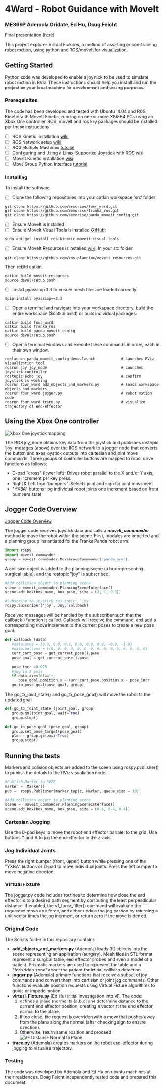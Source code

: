 # 4Ward - Robot Guidance with MoveIt #

### ME369P  Ademola Oridate, Ed Hu, Doug Feicht
Final presentation [(here)](https://docs.google.com/presentation/d/17Ukz5PC6BCps5GtElDTN0TVy6ZJnzbunL3J4pHO2W8U/edit?usp=sharing)

This project explores Virtual Fixtures, a method of assisting or constraining robot motion, using python and ROS/moveIt for visualization. 

## Getting Started
Python code was developed to enable a joystick to be used to simulate robot motion in RViz. 
These instructions should help you install and run the project on your local machine for development and testing purposes. 

### Prerequisites
The code has been developed and tested with Ubuntu 14.04 and ROS Kinetic with MoveIt Kinetic, running on one or more X86-64 PCs using an Xbox One controller. ROS, moveIt and ros key packages should be installed per these instructions

- [ ] ROS Kinetic installation [wiki](http://wiki.ros.org/kinetic/Installation/Ubuntu)
- [ ] ROS Network setup [wiki](http://wiki.ros.org/ROS/NetworkSetup)
- [ ] ROS Multiple Machines [tutorial](http://wiki.ros.org/ROS/Tutorials/MultipleMachines)
- [ ] Configuring and Using a Linux-Supported Joystick with ROS [wiki](http://wiki.ros.org/joy/Tutorials/ConfiguringALinuxJoystick)
- [ ] MoveIt Kinetic installation [wiki](http://docs.ros.org/kinetic/api/moveit_tutorials/html/doc/getting_started/getting_started.html)
- [ ] Move Group Python Interface [tutorial](http://docs.ros.org/kinetic/api/moveit_tutorials/html/doc/move_group_python_interface/move_group_python_interface_tutorial.html) 

### Installing
To install the software, 
- [ ] Clone the following repositories into your catkin workspace 'src' folder:
```
git clone https://github.com/demorise/four_ward.git
git clone https://github.com/demorise/franka_ros.git
git clone https://github.com/demorise/panda_moveit_config.git
```
- [ ] Ensure MoveIt is installed
- [ ] Ensure MoveIt Visual Tools is installed [GitHub](https://github.com/ros-planning/moveit_visual_tools):
```
sudo apt-get install ros-kinetic-moveit-visual-tools
```
- [ ] Ensure MoveIt Resources is installed [wiki](http://wiki.ros.org/moveit_resources). In your src folder:
```
git clone https://github.com/ros-planning/moveit_resources.git
```
Then rebild catkin.
```
catkin build moveit_resources
source devel/setup.bash
```
- [ ] Install pyassimp 3.3 to ensure mesh files are loaded correctly:  
```
$pip install pyassimp==3.3
```
- [ ] Open a terminal and navigate into your workspace directory, build the entire workspace ($catkin build) or build individual packages:
```
catkin build four_ward
catkin build franka_ros
catkin build panda_moveit_config
source devel/setup.bash
```
- [ ] Open 5 terminal windows and execute these commands in order, each in their own window.

```
roslaunch panda_moveit_config demo.launch            # Launches RViz visualization tool
rosrun joy joy_node                                  # Launches joystick controller
rostopic echo joy                                    # confirm joystick is working
rosrun four_ward add_objects_and_markers.py          # loads workspace objects and markers     
rosrun four_ward jogger.py                           # robot motion code
rosrun four_ward trace.py                            # visualize trajectory of end-effector
```
## Using the Xbox One controller
![Xbox One joystick mapping](https://github.com/demorise/four_ward/blob/master/Xbox%20controller%20joystick%20mapping.png?raw=true)

The ROS joy_node obtains key data from the joystick and publishes rostopic 'joy' mesages (above) over the ROS network to a jogger node that converts the button and axes joystick outputs into cartesian and joint move commands. 
Three groups of controller buttons are mapped to robot drive functions as follows:
- D-pad "cross" (lower left): Drives robot parallel to the X and/or Y axis, one increment per key press.
- Right & Left fron "bumpers": Selects joint and sign for joint movement
- "YXBA" buttons: jog individual robot joints one increment based on front bumpers state


## Jogger Code Overview
[Jogger Code Overview](https://github.com/demorise/four_ward/blob/master/Jogger%20Code%20Overview.png?raw=true)

The jogger code receives joystick data and calls a **_moveIt_commander_** method to move the robot within the scene.
First, modules are imported and a planning group instantiated for the Franka Panda robot arm.
```python 
import rospy
import moveit_commander
group = moveit_commander.MoveGroupCommander('panda_arm')
```

A collision object is added to the planning scene (a box representing surgical table), and the rostopic "joy" is subscribed.
```python
#Add collision object to planning scene
scene = moveit_commander.PlanningSceneInterface()
scene.add_box(box_name, box_pose, size = (3, 1, 0.1))

#Subscribe to joystick ros topic: ‘joy’
rospy.Subscriber(‘joy’, Joy, callback)
```

Received messages will be handled by the subscriber such that the callback() function is called. Callback will receive the command, and add a corresponding move increment to the current poses to create a new pose goal.
```python
def callback (data)
   #data.axes = [0.0, 0.0, 0.0, 0.0, 0.0, 0.0, -0.0, -1.0]
   #data.buttons = [(0, 0, 0, 0, 0, 0, 0, 0, 0, 0, 0, 0, 0, 0, 0]
   curr_cart_pose = get_current_pose().pose
   pose_goal = get_current_pose().pose

   pose_incr =0.075
   #jog in X axis
   if data.axes[6]==1:
      pose_goal.position.x = curr_cart_pose.position.x - pose_incr
   go_to_pose_goal(pose_goal, group)
```

The go_to_joint_state() and go_to_pose_goal() will move the robot to the updated goal
```python
def go_to_joint_state (joint_goal, group)
   group.go(joint_goal, wait=True)
   group.stop()

def go_to_pose_goal (pose_goal, group)
   group.set_pose_target(pose_goal)
   plan = group.go(wait=True)
   group.stop()
```

## Running the tests
Markers and colision objects are added to the sceen using rospy.publisher() to publish the details to the RViz visualiation node.
```python
#Publish Marker to RVIZ
marker =  Marker()
pub =  rospy.Publisher(marker_topic, Marker, queue_size = 10)
 
#Add collision object to planning scene
scene =  moveit_commander.PlanningSceneInterface()
scene.add_box(box_name, box_pose, size = (0.4, 0.4, 0.4))
```

### Cartesian Jogging
Use the D-pad keys to move the robot end effector parralel to the grid.
Use buttons Y and A to jog the end-effector in the z-axis

### Jog Individual Joints
Press the right bumper (front, upper) button while pressing one of the "YXBA" buttons or D-pad to move individual joints. Press the left bumper to move negative direciton.

### Virtual Fixture 
The jogger.py code includes routines to determine how close the end effector is to a desired path segment by computing the least perpendicular distance. If enabled, the vf_force_filter() command will evaluate the requested move as a force, and either update the jog postion by returning a unit vector times the jog incrment, or return zero if the move is denied. 

### Original Code
The Scripts folder in this repository contains
* __add_objects_and_markers.py__ (Ademola) loads 3D objects into the scene representing an application (surgery). Mesh files in STL format represent a surgical table, end effector probes and even a model of a patient. Prismatic markers are used to represent the table and a "forbidden zone" about the patient for intitial collision detection. 
* __jogger.py__ (Ademola) primary functions that receive a subset of joy commands and convert them into cartisian or joint jog commands. Other functions evaluate position requests using Virtual Fixture algorithms to guide or impede motion.
* __virtual_Fixture.py__ (Ed Hu) initial investigation into VF. The code:
   1. defines a plane (normal to [a,b,c] and determine distance to the current end effector position, creating a vector at the end effector normal to the plane.
   2. If too close, the request is overriden with a move that pushes away from the plane along the normal (after checking sign to ensure direction).
   3. Otherwise, return same position and proceed
![VF Distance Normal to Plane](https://github.com/demorise/four_ward/blob/master/VF_plane.png) 
* __trace.py__ (Ademola) creates markers on the robot end-effector during jogging to visualize trajectory.

### Testing
The code was developed by Ademola and Ed Hu on ubuntu machines at their residences. Doug Feicht independently tested code and prepared this document.  

